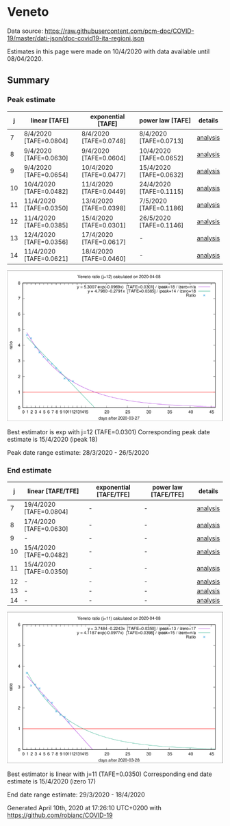 # Veneto


Data source: https://raw.githubusercontent.com/pcm-dpc/COVID-19/master/dati-json/dpc-covid19-ita-regioni.json

Estimates in this page were made on 10/4/2020 with data available until 08/04/2020.


## Summary 

### Peak estimate 
|j|linear [TAFE]|exponential [TAFE]|power law [TAFE]|details|
|---|----|-----------|---------|-------|
|7|8/4/2020 [TAFE=0.0804]|8/4/2020 [TAFE=0.0748]|8/4/2020 [TAFE=0.0713]|[analysis](COVID-19_veneto_j7_2020-04-08.md)|
|8|9/4/2020 [TAFE=0.0630]|9/4/2020 [TAFE=0.0604]|10/4/2020 [TAFE=0.0652]|[analysis](COVID-19_veneto_j8_2020-04-08.md)|
|9|9/4/2020 [TAFE=0.0654]|10/4/2020 [TAFE=0.0477]|15/4/2020 [TAFE=0.0632]|[analysis](COVID-19_veneto_j9_2020-04-08.md)|
|10|10/4/2020 [TAFE=0.0482]|11/4/2020 [TAFE=0.0449]|24/4/2020 [TAFE=0.1115]|[analysis](COVID-19_veneto_j10_2020-04-08.md)|
|11|11/4/2020 [TAFE=0.0350]|13/4/2020 [TAFE=0.0398]|7/5/2020 [TAFE=0.1186]|[analysis](COVID-19_veneto_j11_2020-04-08.md)|
|12|11/4/2020 [TAFE=0.0385]|15/4/2020 [TAFE=0.0301]|26/5/2020 [TAFE=0.1146]|[analysis](COVID-19_veneto_j12_2020-04-08.md)|
|13|12/4/2020 [TAFE=0.0356]|17/4/2020 [TAFE=0.0617]|-|[analysis](COVID-19_veneto_j13_2020-04-08.md)|
|14|11/4/2020 [TAFE=0.0621]|18/4/2020 [TAFE=0.0460]|-|[analysis](COVID-19_veneto_j14_2020-04-08.md)|

![best peak estimate](COVID-19_veneto_j12_2020-04-08.png)

Best estimator is exp with j=12 (TAFE=0.0301)
Corresponding peak date estimate is 15/4/2020 (ipeak 18)


Peak date range estimate: 28/3/2020 - 26/5/2020

### End estimate 
|j|linear [TAFE/TFE]|exponential [TAFE/TFE]|power law [TAFE/TFE]|details|
|---|----|-----------|---------|-------|
|7|19/4/2020 [TAFE=0.0804]|-|-|[analysis](COVID-19_veneto_j7_2020-04-08.md)|
|8|17/4/2020 [TAFE=0.0630]|-|-|[analysis](COVID-19_veneto_j8_2020-04-08.md)|
|9|-|-|-|[analysis](COVID-19_veneto_j9_2020-04-08.md)|
|10|15/4/2020 [TAFE=0.0482]|-|-|[analysis](COVID-19_veneto_j10_2020-04-08.md)|
|11|15/4/2020 [TAFE=0.0350]|-|-|[analysis](COVID-19_veneto_j11_2020-04-08.md)|
|12|-|-|-|[analysis](COVID-19_veneto_j12_2020-04-08.md)|
|13|-|-|-|[analysis](COVID-19_veneto_j13_2020-04-08.md)|
|14|-|-|-|[analysis](COVID-19_veneto_j14_2020-04-08.md)|

![best zero estimate](COVID-19_veneto_j11_2020-04-08.png)

Best estimator is linear with j=11 (TAFE=0.0350)
Corresponding end date estimate is 15/4/2020 (izero 17)


End date range estimate: 29/3/2020 - 18/4/2020

Generated April 10th, 2020 at 17:26:10 UTC+0200 with https://github.com/robianc/COVID-19
